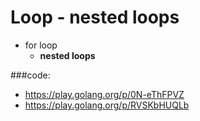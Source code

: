 # Loop - nested loops
- for loop
  - **nested loops**

###code:
 - https://play.golang.org/p/0N-eThFPVZ 
 - https://play.golang.org/p/RVSKbHUQLb 